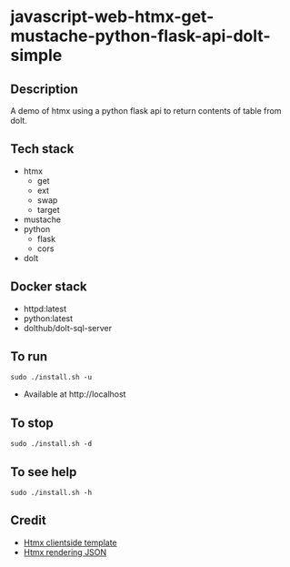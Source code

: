 # javascript-web-htmx-get-mustache-python-flask-api-dolt-simple

## Description
A demo of htmx using a python flask
api to return contents of table from
dolt.

## Tech stack
- htmx
    - get
    - ext
    - swap
    - target
- mustache
- python
    - flask
    - cors
- dolt

## Docker stack
- httpd:latest
- python:latest
- dolthub/dolt-sql-server

## To run
`sudo ./install.sh -u`
- Available at http://localhost

## To stop
`sudo ./install.sh -d`

## To see help
`sudo ./install.sh -h`

## Credit
- [Htmx clientside template](https://htmx.org/extensions/client-side-templates/)
- [Htmx rendering JSON](https://marcus-obst.de/blog/htmx-json-handling)